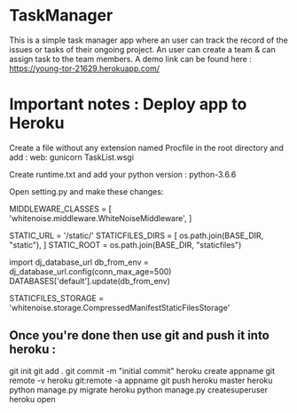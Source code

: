 # TaskManager
This is a simple task manager app where an user can track the record of the issues or tasks of their ongoing project. An user can
create a team & can assign task to the team members.
A demo link  can be found here : https://young-tor-21629.herokuapp.com/

# Important notes : Deploy app to Heroku 
Create a file without any extension named Procfile in the root directory and add :
  web: gunicorn TaskList.wsgi
  
Create runtime.txt and add your python version : python-3.6.6

Open setting.py and make these changes:

MIDDLEWARE_CLASSES = [
    'whitenoise.middleware.WhiteNoiseMiddleware',
]

STATIC_URL = '/static/'
STATICFILES_DIRS = [
        os.path.join(BASE_DIR, "static"),
    ]
STATIC_ROOT = os.path.join(BASE_DIR, "staticfiles")

import dj_database_url
db_from_env = dj_database_url.config(conn_max_age=500)
DATABASES['default'].update(db_from_env)

STATICFILES_STORAGE = 'whitenoise.storage.CompressedManifestStaticFilesStorage'



## Once you're done then use git and push it into heroku : 
git init
git add .
git commit -m "initial commit"
heroku create appname
git remote -v
heroku git:remote -a appname
git push heroku master
heroku python manage.py migrate
heroku python manage.py createsuperuser
heroku open
